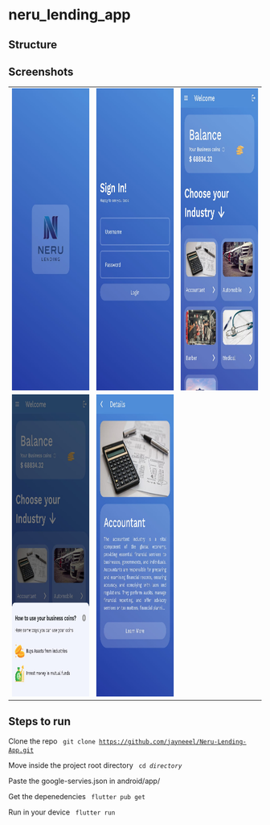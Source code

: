 # neru_lending_app

## Structure

## Screenshots
<table>
  <tr>
    <td>
      <img src="https://github.com/jayneeel/NumberAnalytics/blob/master/app/src/main/res/drawable/1.jpg" height="600" width="270" />
    </td>
    <td>
     <img src="https://github.com/jayneeel/NumberAnalytics/blob/master/app/src/main/res/drawable/2.jpg" height="600" width="270"/> 
    </td>
    <td>
      <img src="https://github.com/jayneeel/NumberAnalytics/blob/master/app/src/main/res/drawable/3.jpg" height="600" width="270"/>
    </td>
  </tr>
  <tr>
    <td>
      <img src="https://github.com/jayneeel/NumberAnalytics/blob/master/app/src/main/res/drawable/4.jpg" height="600" width="270"/>
    </td>
    <td>
      <img src="https://github.com/jayneeel/NumberAnalytics/blob/master/app/src/main/res/drawable/5.jpg" height="600" width="270"/>
    </td>
  </tr>
</table>

## Steps to run
Clone the repo
<code>
git clone https://github.com/jayneeel/Neru-Lending-App.git
</code>

Move inside the project root directory
<code>
cd <i>directory</i>
</code>

Paste the google-servies.json in android/app/

Get the depenedencies
<code>
flutter pub get
</code>

Run in your device
<code>
flutter run
</code>
